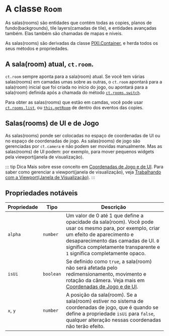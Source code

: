 # A classe `Room`

As salas(rooms) são entidades que contém todas as copies, planos de fundo(backgrounds), tile layers(camadas de tile), e entidades avançadas também. Elas também são chamadas de mapas e níveis.

As salas(rooms) são derivadas da classe [PIXI.Container](https://pixijs.download/release/docs/PIXI.Container.html), e herda todos os seus métodos e propriedades.

## A sala(room) atual, `ct.room`.

`ct.room` sempre aponta para a sala(room) atual. Se você tem várias salas(rooms) em camadas umas sobre as outras, o `ct.room` apontará para a sala(room) inicial que foi criada no início do jogo, ou apontará para a sala(room) definida após a chamada do método [`ct.rooms.switch`](ct.rooms.html#ct-rooms-switch-newroomname).

Para obter as salas(rooms) que estão em camdas, você pode usar [`ct.rooms.list`](ct.rooms.html#ct-rooms-list-roomname), ou [`this.getRoom`](Copy.html#copy-getroom) de dentro dos eventos das copies.

## Salas(rooms) de UI e de Jogo

As salas(rooms) ponde ser colocadas no espaço de coordenadas de UI ou no espaço de coordenadas de jogo. As salas(rooms) de jogo são gerenciadas por `ct.camera` e não podem ser movidas manualmente. Mas as salas(rooms) de UI podem: por exemplo, para mover pequenos widgets pela viewport(janela de visualização).

::: tip Dica
Mais sobre esse conceito em [Coordenadas de Jogo e de UI](game-and-ui-coordinates.html). Para saber como gerenciar a viewport(janela de visualização), veja [Trabalhando com a Viewport(Janela de Visualização)](viewport-management.html).
:::

## Propriedades notáveis

|Propriedade | Tipo | Descrição|
|-|-|-|
|`alpha` | `number` | Um valor de 0 até 1 que define a opacidade da sala(room). Você pode usar os mesmo para, por exemplo, criar um efeito de aparecimento e desaparecimento das camadas de UI. `0` significa completamente transparente e `1` significa completamente opaco.|
|`isUi` | `boolean` | Se definido como `true`, a sala(room) não será afetada pelo redimensionamento, movimento e rotação da câmera. Veja mais em [Coordenadas de Jogo e de UI](game-and-ui-coordinates.html).|
|`x`, `y` | `number` | A posição da sala(room). Se a sala(room) estiver no sistema de coordenadas de jogo, que é quando se define a propriedade `isUi` para `false`, qualquer alteração nessas coordenadas não terão efeito.|